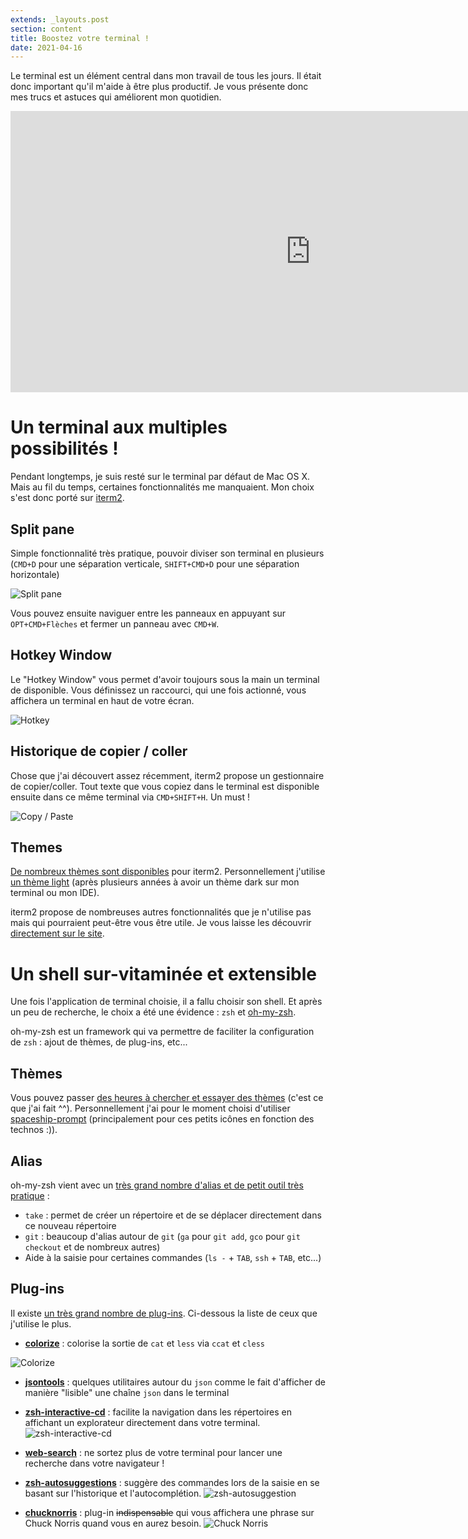 ```yaml
---
extends: _layouts.post
section: content
title: Boostez votre terminal !
date: 2021-04-16
---
```


Le terminal est un élément central dans mon travail de tous les jours. Il était donc important qu'il m'aide à être plus productif.
Je vous présente donc mes trucs et astuces qui améliorent mon quotidien.

<iframe width="960" height="450" src="https://www.youtube-nocookie.com/embed/3ZZ6449yink" title="YouTube video player" frameborder="0" allow="accelerometer; autoplay; clipboard-write; encrypted-media; gyroscope; picture-in-picture" allowfullscreen></iframe>

# Un terminal aux multiples possibilités !

Pendant longtemps, je suis resté sur le terminal par défaut de Mac OS X. Mais au fil du temps, certaines fonctionnalités me manquaient. Mon choix s'est donc porté sur [iterm2](https://iterm2.com).

## Split pane
Simple fonctionnalité très pratique, pouvoir diviser son terminal en plusieurs (`CMD+D` pour une séparation verticale, `SHIFT+CMD+D` pour une séparation horizontale)

![Split pane](/assets/img/posts/mon-terminal/split-pane.png)

Vous pouvez ensuite naviguer entre les panneaux en appuyant sur `OPT+CMD+Flèches` et fermer un panneau avec `CMD+W`.

## Hotkey Window
Le "Hotkey Window" vous permet d'avoir toujours sous la main un terminal de disponible. Vous définissez un raccourci, qui une fois actionné, vous affichera un terminal en haut de votre écran.

![Hotkey](/assets/img/posts/mon-terminal/hotkey.png)

## Historique de copier / coller
Chose que j'ai découvert assez récemment, iterm2 propose un gestionnaire de copier/coller. Tout texte que vous copiez dans le terminal est disponible ensuite dans ce même terminal via `CMD+SHIFT+H`. Un must !

![Copy / Paste](/assets/img/posts/mon-terminal/copy-paste.png)

## Themes
[De nombreux thèmes sont disponibles](https://iterm2colorschemes.com) pour iterm2. Personnellement j'utilise [un thème light](https://github.com/jeffkreeftmeijer/appsignal.terminal) (après plusieurs années à avoir un thème dark sur mon terminal ou mon IDE).

iterm2 propose de nombreuses autres fonctionnalités que je n'utilise pas mais qui pourraient peut-être vous être utile. Je vous laisse les découvrir [directement sur le site](https://iterm2.com).

# Un shell sur-vitaminée et extensible
Une fois l'application de terminal choisie, il a fallu choisir son shell. Et après un peu de recherche, le choix a été une évidence : `zsh` et [oh-my-zsh](https://ohmyz.sh).

oh-my-zsh est un framework qui va permettre de faciliter la configuration de `zsh` : ajout de thèmes, de plug-ins, etc...

## Thèmes
Vous pouvez passer [des heures à chercher et essayer des thèmes](https://github.com/ohmyzsh/ohmyzsh/wiki/Themes) (c'est ce que j'ai fait ^^). Personnellement j'ai pour le moment choisi d'utiliser [spaceship-prompt](https://github.com/denysdovhan/spaceship-prompt) (principalement pour ces petits icônes en fonction des technos :)).

## Alias
oh-my-zsh vient avec un [très grand nombre d'alias et de petit outil très pratique](https://github.com/ohmyzsh/ohmyzsh/wiki/Cheatsheet) :
* `take` : permet de créer un répertoire et de se déplacer directement dans ce nouveau répertoire
* `git` : beaucoup d'alias autour de `git` (`ga` pour `git add`, `gco` pour `git checkout` et de nombreux autres)
* Aide à la saisie pour certaines commandes (`ls -` + `TAB`, `ssh` + `TAB`, etc...)

## Plug-ins
Il existe [un très grand nombre de plug-ins](https://github.com/ohmyzsh/ohmyzsh/wiki/Plugins). Ci-dessous la liste de ceux que j'utilise le plus.

* **[colorize](https://github.com/ohmyzsh/ohmyzsh/tree/master/plugins/colorize)** : colorise la sortie de `cat` et `less` via `ccat` et `cless`

![Colorize](/assets/img/posts/mon-terminal/colorize.png)

* **[jsontools](https://github.com/ohmyzsh/ohmyzsh/tree/master/plugins/jsontools)** : quelques utilitaires autour du `json` comme le fait d'afficher de manière "lisible" une chaîne `json` dans le terminal

* **[zsh-interactive-cd](https://github.com/ohmyzsh/ohmyzsh/tree/master/plugins/zsh-interactive-cd)** : facilite la navigation dans les répertoires en affichant un explorateur directement dans votre terminal.
  ![zsh-interactive-cd](/assets/img/posts/mon-terminal/zsh-interactive-cd.png)

* **[web-search](https://github.com/ohmyzsh/ohmyzsh/tree/master/plugins/web-search)** : ne sortez plus de votre terminal pour lancer une recherche dans votre navigateur !

* **[zsh-autosuggestions](https://github.com/zsh-users/zsh-autosuggestions)** : suggère des commandes lors de la saisie en se basant sur l'historique et l'autocomplétion.
  ![zsh-autosuggestion](/assets/img/posts/mon-terminal/zsh-autosuggestions.png)

* **[chucknorris](https://github.com/ohmyzsh/ohmyzsh/tree/master/plugins/chucknorris)** : plug-in ~~indispensable~~ qui vous affichera une phrase sur Chuck Norris quand vous en aurez besoin.
  ![Chuck Norris](/assets/img/posts/mon-terminal/chucknorris.png)
